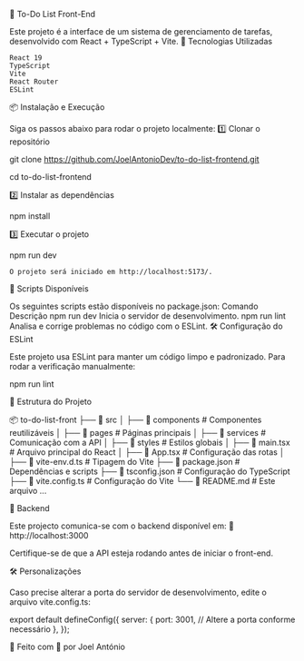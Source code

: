 📌 To-Do List Front-End

Este projeto é a interface de um sistema de gerenciamento de tarefas, desenvolvido com React + TypeScript + Vite.
🚀 Tecnologias Utilizadas

    React 19
    TypeScript
    Vite
    React Router
    ESLint

📦 Instalação e Execução

Siga os passos abaixo para rodar o projeto localmente:
1️⃣ Clonar o repositório

git clone https://github.com/JoelAntonioDev/to-do-list-frontend.git

cd to-do-list-frontend

2️⃣ Instalar as dependências

npm install

3️⃣ Executar o projeto

npm run dev

    O projeto será iniciado em http://localhost:5173/.

📜 Scripts Disponíveis

Os seguintes scripts estão disponíveis no package.json:
Comando	Descrição
npm run dev	Inicia o servidor de desenvolvimento.
npm run lint	Analisa e corrige problemas no código com o ESLint.
🛠️ Configuração do ESLint

Este projeto usa ESLint para manter um código limpo e padronizado.
Para rodar a verificação manualmente:

npm run lint

📝 Estrutura do Projeto

📦 to-do-list-front
├── 📂 src
│   ├── 📂 components  # Componentes reutilizáveis
│   ├── 📂 pages       # Páginas principais
│   ├── 📂 services    # Comunicação com a API
│   ├── 📂 styles      # Estilos globais
│   ├── 📜 main.tsx    # Arquivo principal do React
│   ├── 📜 App.tsx     # Configuração das rotas
│   ├── 📜 vite-env.d.ts  # Tipagem do Vite
├── 📜 package.json    # Dependências e scripts
├── 📜 tsconfig.json   # Configuração do TypeScript
├── 📜 vite.config.ts  # Configuração do Vite
└── 📜 README.md       # Este arquivo
...


🔗 Backend

Este projecto comunica-se com o backend disponível em:
🔗 http://localhost:3000

Certifique-se de que a API esteja rodando antes de iniciar o front-end.

🛠️ Personalizações

Caso precise alterar a porta do servidor de desenvolvimento, edite o arquivo vite.config.ts:

export default defineConfig({
  server: {
    port: 3001, // Altere a porta conforme necessário
  },
});


📌 Feito com 💙 por Joel António